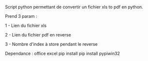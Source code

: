 Script python permettant de convertir un fichier xls to pdf en python.

Prend 3 param :


1 - Lien du fichier xls


2 - Lien du fichier pdf en reverse


3 - Nombre d'index à store pendant le reverse



Dependance :
office excel
pip install
pip install pypiwin32 
